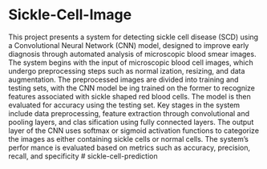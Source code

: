 # Sickle-Cell-Image
This project presents a system for detecting sickle cell disease
 (SCD) using a Convolutional Neural Network (CNN) model, designed
 to improve early diagnosis through automated analysis of microscopic
 blood smear images. The system begins with the input of microscopic
 blood cell images, which undergo preprocessing steps such as normal
ization, resizing, and data augmentation. The preprocessed images
 are divided into training and testing sets, with the CNN model be
ing trained on the former to recognize features associated with sickle
shaped red blood cells. The model is then evaluated for accuracy using
 the testing set. Key stages in the system include data preprocessing,
 feature extraction through convolutional and pooling layers, and clas
 sification using fully connected layers. The output layer of the CNN
 uses softmax or sigmoid activation functions to categorize the images
 as either containing sickle cells or normal cells. The system’s perfor
mance is evaluated based on metrics such as accuracy, precision, recall,
 and specificity
#   s i c k l e - c e l l - p r e d i c t i o n  
 